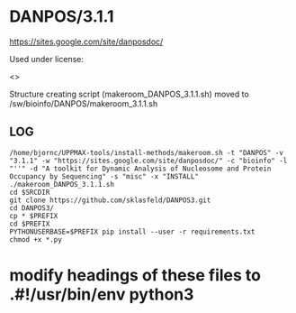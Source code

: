 DANPOS/3.1.1
========================

<https://sites.google.com/site/danposdoc/>

Used under license:

<>

Structure creating script (makeroom_DANPOS_3.1.1.sh) moved to /sw/bioinfo/DANPOS/makeroom_3.1.1.sh

LOG
---

    /home/bjornc/UPPMAX-tools/install-methods/makeroom.sh -t "DANPOS" -v "3.1.1" -w "https://sites.google.com/site/danposdoc/" -c "bioinfo" -l "''" -d "A toolkit for Dynamic Analysis of Nucleosome and Protein Occupancy by Sequencing" -s "misc" -x "INSTALL"
    ./makeroom_DANPOS_3.1.1.sh
    cd $SRCDIR
    git clone https://github.com/sklasfeld/DANPOS3.git
    cd DANPOS3/
    cp * $PREFIX
    cd $PREFIX
    PYTHONUSERBASE=$PREFIX pip install --user -r requirements.txt
    chmod +x *.py
#   modify headings of these files to .#!/usr/bin/env python3

